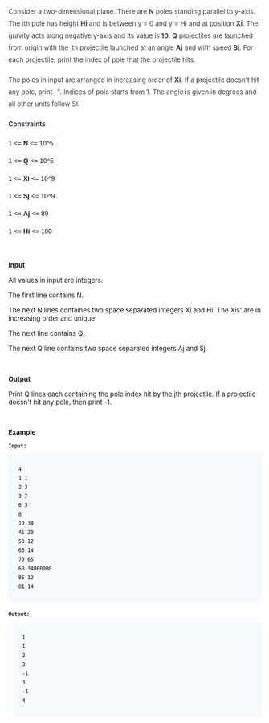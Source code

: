 <p style="border: 0px; font-variant-numeric: inherit; font-variant-east-asian: inherit; font-stretch: inherit; line-height: 1.5em; font-size: 16px; margin: 12px 0px 1em; outline: 0px; padding: 0px; vertical-align: baseline; overflow-wrap: break-word; word-break: break-word; color: #39424e;"><span style="font-size: small;">Consider a two-dimensional plane. There are&nbsp;<strong>N</strong>&nbsp;poles standing parallel to y-axis. The ith pole has height&nbsp;<strong>Hi</strong>&nbsp;and is between y = 0 and y = Hi and at position&nbsp;<strong>Xi</strong>. The gravity acts along negative y-axis and its value is&nbsp;<strong>10</strong>.&nbsp;<strong>Q</strong>&nbsp;projectiles are launched from origin with the jth projectile launched at an angle&nbsp;<strong>Aj</strong>&nbsp;and with speed&nbsp;<strong>Sj</strong>. For each projectile, print the index of pole that the projectile hits.</span></p>
<p style="border: 0px; font-variant-numeric: inherit; font-variant-east-asian: inherit; font-stretch: inherit; line-height: 1.5em; font-size: 16px; margin: 12px 0px 1em; outline: 0px; padding: 0px; vertical-align: baseline; overflow-wrap: break-word; word-break: break-word; color: #39424e;"><span style="font-size: x-small;"><span style="font-size: small;">The poles in input are arranged in increasing order of&nbsp;<strong>Xi</strong>. If a projectile doesn't hit any pole, print -1. Indices of pole starts from 1. The angle is given in degrees and all other units follow SI.</span></span></p>
<p style="border: 0px; font-variant-numeric: inherit; font-variant-east-asian: inherit; font-stretch: inherit; line-height: 1.5em; font-size: 16px; margin: 12px 0px 1em; outline: 0px; padding: 0px; vertical-align: baseline; overflow-wrap: break-word; word-break: break-word; color: #39424e;"><span style="font-size: x-small;"><span style="font-size: x-small;"><strong><span style="font-size: small;">Constraints</span></strong></span></span></p>
<p style="border: 0px; font-variant-numeric: inherit; font-variant-east-asian: inherit; font-stretch: inherit; line-height: 1.5em; margin: 12px 0px 1em; outline: 0px; padding: 0px; vertical-align: baseline; overflow-wrap: break-word; word-break: break-word;"><span style="font-family: arial, helvetica, sans-serif;"><span style="font-size: small;">1 &lt;= <strong>N</strong> &lt;= 10^5</span></span></p>
<p style="border: 0px; font-variant-numeric: inherit; font-variant-east-asian: inherit; font-stretch: inherit; line-height: 1.5em; margin: 12px 0px 1em; outline: 0px; padding: 0px; vertical-align: baseline; overflow-wrap: break-word; word-break: break-word;"><span style="font-family: arial, helvetica, sans-serif;"><span style="font-size: small;">1 &lt;=<strong> Q</strong> &lt;= 10^5</span></span></p>
<p style="border: 0px; font-variant-numeric: inherit; font-variant-east-asian: inherit; font-stretch: inherit; line-height: 1.5em; margin: 12px 0px 1em; outline: 0px; padding: 0px; vertical-align: baseline; overflow-wrap: break-word; word-break: break-word;"><span style="font-family: arial, helvetica, sans-serif;"><span style="font-size: small;">1 &lt;= <strong>Xi</strong> &lt;= 10^9</span></span></p>
<p style="border: 0px; font-variant-numeric: inherit; font-variant-east-asian: inherit; font-stretch: inherit; line-height: 1.5em; margin: 12px 0px 1em; outline: 0px; padding: 0px; vertical-align: baseline; overflow-wrap: break-word; word-break: break-word;"><span style="font-family: arial, helvetica, sans-serif;"><span style="font-size: small;">1 &lt;= <strong>Sj</strong> &lt;= 10^9</span></span></p>
<p style="border: 0px; font-variant-numeric: inherit; font-variant-east-asian: inherit; font-stretch: inherit; line-height: 1.5em; margin: 12px 0px 1em; outline: 0px; padding: 0px; vertical-align: baseline; overflow-wrap: break-word; word-break: break-word;"><span style="font-family: arial, helvetica, sans-serif;"><span style="font-size: small;">1 &lt;= <strong>Aj</strong> &lt;= 89</span></span></p>
<p style="border: 0px; font-variant-numeric: inherit; font-variant-east-asian: inherit; font-stretch: inherit; line-height: 1.5em; margin: 12px 0px 1em; outline: 0px; padding: 0px; vertical-align: baseline; overflow-wrap: break-word; word-break: break-word;"><span style="font-family: arial, helvetica, sans-serif;"><span style="font-size: small;">1 &lt;= <strong>Hi</strong> &lt;= 100</span></span></p>
<p style="border: 0px; font-variant-numeric: inherit; font-variant-east-asian: inherit; font-stretch: inherit; line-height: 1.5em; margin: 12px 0px 1em; outline: 0px; padding: 0px; vertical-align: baseline; overflow-wrap: break-word; word-break: break-word;"><span style="font-family: arial, helvetica, sans-serif;"><span style="font-size: small;"><br></span></span></p>
<p><span style="font-size: x-small;"><span style="font-size: small;"><strong>Input</strong></span></span></p>
<div id="_mcePaste" style="position: absolute; left: -10000px; top: 12.6667px; width: 1px; height: 1px; overflow: hidden;"><span style="font-size: small;">All values in input are integers.</span></div>
<p><span style="font-size: small;"> </span></p>
<div id="_mcePaste" style="position: absolute; left: -10000px; top: 12.6667px; width: 1px; height: 1px; overflow: hidden;"><span style="font-size: small;">The first line contains N.</span></div>
<div id="_mcePaste" style="position: absolute; left: -10000px; top: 12.6667px; width: 1px; height: 1px; overflow: hidden;"><span style="font-size: small;">The next N lines containes two space separated integers Xi and Hi. The Xis' are in increasing order and unique.</span></div>
<div id="_mcePaste" style="position: absolute; left: -10000px; top: 12.6667px; width: 1px; height: 1px; overflow: hidden;"><span style="font-size: small;">The next line contains Q.</span></div>
<div id="_mcePaste" style="position: absolute; left: -10000px; top: 12.6667px; width: 1px; height: 1px; overflow: hidden;"><span style="font-size: small;">The next Q line contains two space separated integers Aj and Sj.</span></div>
<p><span style="font-size: small;">All values in input are integers.</span></p>
<p><span style="font-size: small;">The first line contains N.</span></p>
<p><span style="font-size: small;">The next N lines containes two space separated integers Xi and Hi. The Xis' are in increasing order and unique.</span></p>
<p><span style="font-size: small;">The next line contains Q.</span></p>
<p><span style="font-size: small;">The next Q line contains two space separated integers Aj and Sj.</span></p>
<p>&nbsp;</p>
<p><span style="font-size: x-small;"><span style="font-size: small;"><strong>Output</strong></span></span></p>
<p><span style="font-size: x-small;"><span style="font-size: small;">Print Q lines each containing the pole index hit by the jth projectile. If a projectile doesn't hit any pole, then print -1.</span></span></p>
<p><span style="font-size: x-small;"><span style="font-size: small;"><br></span></span></p>
<p><span style="font-size: x-small;"><span style="font-size: small;"><strong>Example</strong></span></span></p>
<pre><span style="font-size: small;"><strong>Input:</strong>
<pre style="border: 0px; font-variant-numeric: inherit; font-variant-east-asian: inherit; font-stretch: inherit; line-height: 18px; margin: 12px 0px 9px; outline: 0px; padding: 20px; vertical-align: baseline; color: #454c59; border-radius: 2px; word-break: break-word; overflow-wrap: break-word; white-space: pre-wrap; background: #f4faff;"><span class="err" style="border: 0px; font-style: inherit; font-variant: inherit; font-weight: inherit; font-stretch: inherit; line-height: inherit; margin: 0px; outline: 0px; padding: 0px; vertical-align: baseline; overflow-wrap: break-word; word-break: break-word; color: #000000;">4</span>
<span class="err" style="border: 0px; font-style: inherit; font-variant: inherit; font-weight: inherit; font-stretch: inherit; line-height: inherit; margin: 0px; outline: 0px; padding: 0px; vertical-align: baseline; overflow-wrap: break-word; word-break: break-word; color: #000000;">1 1</span>
<span class="err" style="border: 0px; font-style: inherit; font-variant: inherit; font-weight: inherit; font-stretch: inherit; line-height: inherit; margin: 0px; outline: 0px; padding: 0px; vertical-align: baseline; overflow-wrap: break-word; word-break: break-word; color: #000000;">2 3</span>
<span class="err" style="border: 0px; font-style: inherit; font-variant: inherit; font-weight: inherit; font-stretch: inherit; line-height: inherit; margin: 0px; outline: 0px; padding: 0px; vertical-align: baseline; overflow-wrap: break-word; word-break: break-word; color: #000000;">3 7</span>
<span class="err" style="border: 0px; font-style: inherit; font-variant: inherit; font-weight: inherit; font-stretch: inherit; line-height: inherit; margin: 0px; outline: 0px; padding: 0px; vertical-align: baseline; overflow-wrap: break-word; word-break: break-word; color: #000000;">6 3</span>
<span class="err" style="border: 0px; font-style: inherit; font-variant: inherit; font-weight: inherit; font-stretch: inherit; line-height: inherit; margin: 0px; outline: 0px; padding: 0px; vertical-align: baseline; overflow-wrap: break-word; word-break: break-word; color: #000000;">8</span>
<span class="err" style="border: 0px; font-style: inherit; font-variant: inherit; font-weight: inherit; font-stretch: inherit; line-height: inherit; margin: 0px; outline: 0px; padding: 0px; vertical-align: baseline; overflow-wrap: break-word; word-break: break-word; color: #000000;">10 34</span>
<span class="err" style="border: 0px; font-style: inherit; font-variant: inherit; font-weight: inherit; font-stretch: inherit; line-height: inherit; margin: 0px; outline: 0px; padding: 0px; vertical-align: baseline; overflow-wrap: break-word; word-break: break-word; color: #000000;">45 20</span>
<span class="err" style="border: 0px; font-style: inherit; font-variant: inherit; font-weight: inherit; font-stretch: inherit; line-height: inherit; margin: 0px; outline: 0px; padding: 0px; vertical-align: baseline; overflow-wrap: break-word; word-break: break-word; color: #000000;">50 12</span>
<span class="err" style="border: 0px; font-style: inherit; font-variant: inherit; font-weight: inherit; font-stretch: inherit; line-height: inherit; margin: 0px; outline: 0px; padding: 0px; vertical-align: baseline; overflow-wrap: break-word; word-break: break-word; color: #000000;">60 14</span>
<span class="err" style="border: 0px; font-style: inherit; font-variant: inherit; font-weight: inherit; font-stretch: inherit; line-height: inherit; margin: 0px; outline: 0px; padding: 0px; vertical-align: baseline; overflow-wrap: break-word; word-break: break-word; color: #000000;">70 65</span>
<span class="err" style="border: 0px; font-style: inherit; font-variant: inherit; font-weight: inherit; font-stretch: inherit; line-height: inherit; margin: 0px; outline: 0px; padding: 0px; vertical-align: baseline; overflow-wrap: break-word; word-break: break-word; color: #000000;">60 34000000</span>
<span class="err" style="border: 0px; font-style: inherit; font-variant: inherit; font-weight: inherit; font-stretch: inherit; line-height: inherit; margin: 0px; outline: 0px; padding: 0px; vertical-align: baseline; overflow-wrap: break-word; word-break: break-word; color: #000000;">85 12</span>
<span class="err" style="border: 0px; font-style: inherit; font-variant: inherit; font-weight: inherit; font-stretch: inherit; line-height: inherit; margin: 0px; outline: 0px; padding: 0px; vertical-align: baseline; overflow-wrap: break-word; word-break: break-word; color: #000000;">81 14</span></pre>
<strong>Output:</strong> </span>
<div class="span-sm-11 hr_tour-problem-statement problem-statement" style="border: 0px; font-variant-numeric: inherit; font-variant-east-asian: inherit; font-stretch: inherit; line-height: inherit; font-size: 16px; margin: 0px; outline: 0px; padding: 0px 7.5px; vertical-align: baseline; box-sizing: border-box; float: left; width: 835.313px; color: #39424e; white-space: normal;">
<div class="content-text challenge-text mlB" style="border: 0px; font-style: inherit; font-variant: inherit; font-weight: inherit; font-stretch: inherit; line-height: inherit; margin: 0px 0px 20px; outline: 0px; padding: 0px; vertical-align: baseline;">
<div class="challenge_sample_output" style="border: 0px; font-style: inherit; font-variant: inherit; font-weight: inherit; font-stretch: inherit; line-height: inherit; margin: 0px; outline: 0px; padding: 0px; vertical-align: baseline; overflow-wrap: break-word; word-break: break-word;">
<div class="msB challenge_sample_output_body" style="border: 0px; font-style: inherit; font-variant: inherit; font-weight: inherit; font-stretch: inherit; line-height: inherit; margin: 0px 0px 10px; outline: 0px; padding: 0px; vertical-align: baseline; overflow-wrap: break-word; word-break: break-word;">
<div class="hackdown-content" style="border: 0px; font-style: inherit; font-variant: inherit; font-weight: inherit; font-stretch: inherit; line-height: inherit; margin: 0px; outline: 0px; padding: 0px; vertical-align: baseline; overflow-wrap: break-word; word-break: break-word;">
<div class="highlight" style="border: 0px; font-style: inherit; font-variant: inherit; font-weight: inherit; font-stretch: inherit; line-height: inherit; margin: 0px; outline: 0px; padding: 0px; vertical-align: baseline; overflow-wrap: break-word; word-break: break-word;">
<pre style="border: 0px; font-style: inherit; font-variant: inherit; font-weight: inherit; font-stretch: inherit; line-height: 18px; margin: 12px 0px 9px; outline: 0px; padding: 20px; vertical-align: baseline; color: #454c59; border-radius: 2px; word-break: break-word; overflow-wrap: break-word; white-space: pre-wrap; background: #f4faff;"><span style="font-size: small;"><span class="err" style="border: 0px; font-style: inherit; font-variant: inherit; font-weight: inherit; font-stretch: inherit; line-height: inherit; margin: 0px; outline: 0px; padding: 0px; vertical-align: baseline; overflow-wrap: break-word; word-break: break-word; color: #000000;">1</span>
<span class="err" style="border: 0px; font-style: inherit; font-variant: inherit; font-weight: inherit; font-stretch: inherit; line-height: inherit; margin: 0px; outline: 0px; padding: 0px; vertical-align: baseline; overflow-wrap: break-word; word-break: break-word; color: #000000;">1</span>
<span class="err" style="border: 0px; font-style: inherit; font-variant: inherit; font-weight: inherit; font-stretch: inherit; line-height: inherit; margin: 0px; outline: 0px; padding: 0px; vertical-align: baseline; overflow-wrap: break-word; word-break: break-word; color: #000000;">2</span>
<span class="err" style="border: 0px; font-style: inherit; font-variant: inherit; font-weight: inherit; font-stretch: inherit; line-height: inherit; margin: 0px; outline: 0px; padding: 0px; vertical-align: baseline; overflow-wrap: break-word; word-break: break-word; color: #000000;">3</span>
<span class="err" style="border: 0px; font-style: inherit; font-variant: inherit; font-weight: inherit; font-stretch: inherit; line-height: inherit; margin: 0px; outline: 0px; padding: 0px; vertical-align: baseline; overflow-wrap: break-word; word-break: break-word; color: #000000;">-1</span>
<span class="err" style="border: 0px; font-style: inherit; font-variant: inherit; font-weight: inherit; font-stretch: inherit; line-height: inherit; margin: 0px; outline: 0px; padding: 0px; vertical-align: baseline; overflow-wrap: break-word; word-break: break-word; color: #000000;">3</span>
<span class="err" style="border: 0px; font-style: inherit; font-variant: inherit; font-weight: inherit; font-stretch: inherit; line-height: inherit; margin: 0px; outline: 0px; padding: 0px; vertical-align: baseline; overflow-wrap: break-word; word-break: break-word; color: #000000;">-1</span>
<span class="err" style="border: 0px; font-style: inherit; font-variant: inherit; font-weight: inherit; font-stretch: inherit; line-height: inherit; margin: 0px; outline: 0px; padding: 0px; vertical-align: baseline; overflow-wrap: break-word; word-break: break-word; color: #000000;">4</span>
</span></pre>
</div>
</div>
</div>
</div>
</div>
</div>
<span style="font-size: small;"> </span>
<div class="challenge-sidebar-container" style="border: 0px; font-style: inherit; font-variant: inherit; font-weight: inherit; font-stretch: inherit; line-height: inherit; margin: 0px; outline: 0px; padding: 0px; vertical-align: baseline;"><span style="font-size: small;"> </span><span style="font-size: small;"> </span></div>
</pre>